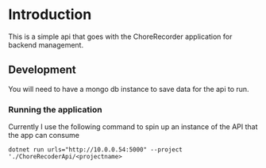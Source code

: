 # Introduction

This is a simple api that goes with the ChoreRecorder application for backend management.

## Development

You will need to have a mongo db instance to save data for the api to run.

### Running the application

Currently I use the following command to spin up an instance of the API that the app can consume

`dotnet run urls="http://10.0.0.54:5000" --project './ChoreRecoderApi/<projectname>`
